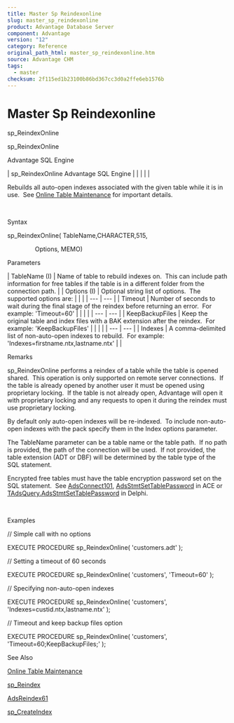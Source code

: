 ```yaml
---
title: Master Sp Reindexonline
slug: master_sp_reindexonline
product: Advantage Database Server
component: Advantage
version: "12"
category: Reference
original_path_html: master_sp_reindexonline.htm
source: Advantage CHM
tags:
  - master
checksum: 2f115ed1b23100b86bd367cc3d0a2ffe6eb1576b
---
```


# Master Sp Reindexonline

sp\_ReindexOnline

sp\_ReindexOnline

Advantage SQL Engine

| sp\_ReindexOnline  Advantage SQL Engine |  |  |  |  |

Rebuilds all auto-open indexes associated with the given table while it is in use.  See [Online Table Maintenance](master_online_table_maintenance.md) for important details.

 

Syntax

sp\_ReindexOnline( TableName,CHARACTER,515,

                Options, MEMO)

Parameters

| TableName (I) | Name of table to rebuild indexes on.  This can include path information for free tables if the table is in a different folder from the connection path. |
| Options (I) | Optional string list of options.  The supported options are:  |  |  | | --- | --- | | Timeout | Number of seconds to wait during the final stage of the reindex before returning an error.  For example: 'Timeout=60' |  |  |  | | --- | --- | | KeepBackupFiles | Keep the original table and index files with a BAK extension after the reindex.  For example: 'KeepBackupFiles' |  |  |  | | --- | --- | | Indexes | A comma-delimited list of non-auto-open indexes to rebuild.  For example: 'Indexes=firstname.ntx,lastname.ntx' | |

Remarks

sp\_ReindexOnline performs a reindex of a table while the table is opened shared.  This operation is only supported on remote server connections.  If the table is already opened by another user it must be opened using proprietary locking.  If the table is not already open, Advantage will open it with proprietary locking and any requests to open it during the reindex must use proprietary locking.

By default only auto-open indexes will be re-indexed.  To include non-auto-open indexes with the pack specify them in the Index options parameter.

The TableName parameter can be a table name or the table path.  If no path is provided, the path of the connection will be used.  If not provided, the table extension (ADT or DBF) will be determined by the table type of the SQL statement.

Encrypted free tables must have the table encryption password set on the SQL statement.  See [AdsConnect101](ace_adsconnect101.md), [AdsStmtSetTablePassword](ace_adsstmtsettablepassword.md) in ACE or [TAdsQuery.AdsStmtSetTablePassword](ade_adsstmtsettablepassword.md) in Delphi.

 

Examples

// Simple call with no options

EXECUTE PROCEDURE sp\_ReindexOnline( 'customers.adt' );

// Setting a timeout of 60 seconds

EXECUTE PROCEDURE sp\_ReindexOnline( 'customers', 'Timeout=60' );

// Specifying non-auto-open indexes

EXECUTE PROCEDURE sp\_ReindexOnline( 'customers', 'Indexes=custid.ntx,lastname.ntx' );

// Timeout and keep backup files option

EXECUTE PROCEDURE sp\_ReindexOnline( 'customers', 'Timeout=60;KeepBackupFiles;' );

See Also

[Online Table Maintenance](master_online_table_maintenance.md)

[sp\_Reindex](master_sp_reindex.md)

[AdsReindex61](ace_adsreindex61.md)

[sp\_CreateIndex](master_sp_createindex.md)
